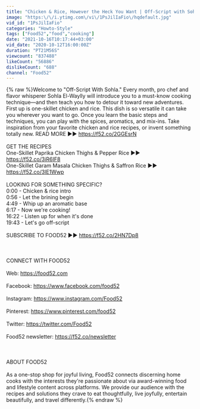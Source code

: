 ```yaml
---
title: "Chicken & Rice, However the Heck You Want | Off-Script with Sohla"
image: "https:\/\/i.ytimg.com\/vi\/1PsJilIaFio\/hqdefault.jpg"
vid_id: "1PsJilIaFio"
categories: "Howto-Style"
tags: ["Food52","food","cooking"]
date: "2021-10-16T10:17:44+03:00"
vid_date: "2020-10-12T16:00:00Z"
duration: "PT21M56S"
viewcount: "837488"
likeCount: "56886"
dislikeCount: "688"
channel: "Food52"
---
```

{% raw %}Welcome to &quot;Off-Script With Sohla.&quot; Every month, pro chef and flavor whisperer Sohla El-Waylly will introduce you to a must-know cooking technique—and then teach you how to detour it toward new adventures. First up is one-skillet chicken and rice. This dish is so versatile it can take you wherever you want to go. Once you learn the basic steps and techniques, you can play with the spices, aromatics, and mix-ins. Take inspiration from your favorite chicken and rice recipes, or invent something totally new. READ MORE ►► <a rel="nofollow" target="blank" href="https://f52.co/2GGEsrN">https://f52.co/2GGEsrN</a><br /><br />GET THE RECIPES <br />One-Skillet Paprika Chicken Thighs &amp; Pepper Rice ►► <a rel="nofollow" target="blank" href="https://f52.co/3iR6IF8">https://f52.co/3iR6IF8</a><br />One-Skillet Garam Masala Chicken Thighs &amp; Saffron Rice ►► <a rel="nofollow" target="blank" href="https://f52.co/3lE1Wwp">https://f52.co/3lE1Wwp</a><br /><br />LOOKING FOR SOMETHING SPECIFIC?<br />0:00 - Chicken &amp; rice intro<br />0:56 - Let the brining begin<br />4:49 - Whip up an aromatic base<br />6:17 - Now we're cooking!<br />16:22 - Listen up for when it's done<br />19:43 - Let's go off-script<br /><br />SUBSCRIBE TO FOOD52 ►► <a rel="nofollow" target="blank" href="https://f52.co/2HN7Dp8">https://f52.co/2HN7Dp8</a><br /><br /><br /><br />CONNECT WITH FOOD52<br /><br />Web: <a rel="nofollow" target="blank" href="https://food52.com">https://food52.com</a><br /><br />Facebook: <a rel="nofollow" target="blank" href="https://www.facebook.com/food52">https://www.facebook.com/food52</a><br /><br />Instagram: <a rel="nofollow" target="blank" href="https://www.instagram.com/Food52">https://www.instagram.com/Food52</a><br /><br />Pinterest: <a rel="nofollow" target="blank" href="https://www.pinterest.com/food52">https://www.pinterest.com/food52</a><br /><br />Twitter: <a rel="nofollow" target="blank" href="https://twitter.com/Food52">https://twitter.com/Food52</a><br /><br />Food52 newsletter: <a rel="nofollow" target="blank" href="https://f52.co/newsletter">https://f52.co/newsletter</a><br /><br /><br /><br />ABOUT FOOD52<br /><br />As a one-stop shop for joyful living, Food52 connects discerning home cooks with the interests they're passionate about via award-winning food and lifestyle content across platforms. We provide our audience with the recipes and solutions they crave to eat thoughtfully, live joyfully, entertain beautifully, and travel differently.{% endraw %}
